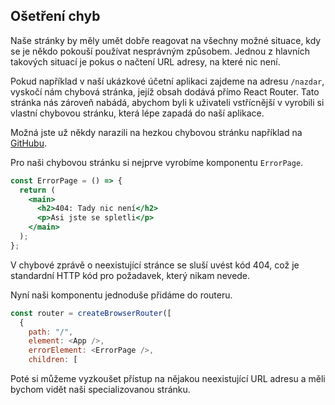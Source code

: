 ## Ošetření chyb

Naše stránky by měly umět dobře reagovat na všechny možné situace, kdy se je někdo pokouší používat nesprávným způsobem. Jednou z hlavních takových situací je pokus o načtení URL adresy, na které nic není.

Pokud například v naší ukázkové účetní aplikaci zajdeme na adresu `/nazdar`, vyskočí nám chybová stránka, jejíž obsah dodává přímo React Router. Tato stránka nás zároveň nabádá, abychom byli k uživateli vstřícnější v vyrobili si vlastní chybovou stránku, která lépe zapadá do naší aplikace.

Možná jste už někdy narazili na hezkou chybovou stránku například na [GitHubu](https://github.com/abrakadabra-treskyplesky).

Pro naši chybovou stránku si nejprve vyrobíme komponentu `ErrorPage`.

```jsx
const ErrorPage = () => {
  return (
    <main>
      <h2>404: Tady nic není</h2>
      <p>Asi jste se spletli</p>
    </main>
  );
};
```

V chybové zprávě o neexistující stránce se sluší uvést kód 404, což je standardní HTTP kód pro požadavek, který nikam nevede.

Nyní naši komponentu jednoduše přidáme do routeru.

```js
const router = createBrowserRouter([
  {
    path: "/",
    element: <App />,
    errorElement: <ErrorPage />,
    children: [
```

Poté si můžeme vyzkoušet přístup na nějakou neexistující URL adresu a měli bychom vidět naši specializovanou stránku.
